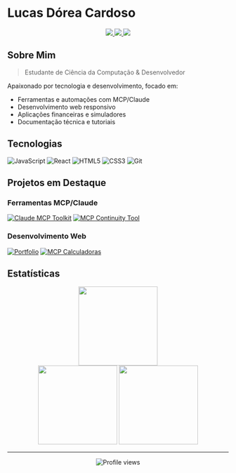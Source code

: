 # Lucas Dórea Cardoso

<div align="center">
  <p align="center">
    <a href="https://linkedin.com/in/lucas-dórea-cardoso-771833112">
      <img src="https://img.shields.io/badge/LinkedIn-0077B5?style=for-the-badge&logo=linkedin&logoColor=white" />
    </a>
    <a href="mailto:lucasdorea.c@outlook.com">
      <img src="https://img.shields.io/badge/Microsoft_Outlook-0078D4?style=for-the-badge&logo=microsoft-outlook&logoColor=white" />
    </a>
    <a href="https://lucasdoreac.github.io">
      <img src="https://img.shields.io/badge/Portfolio-255E63?style=for-the-badge&logo=About.me&logoColor=white" />
    </a>
  </p>
</div>

## Sobre Mim

> Estudante de Ciência da Computação & Desenvolvedor

Apaixonado por tecnologia e desenvolvimento, focado em:
- Ferramentas e automações com MCP/Claude
- Desenvolvimento web responsivo 
- Aplicações financeiras e simuladores
- Documentação técnica e tutoriais

## Tecnologias
![JavaScript](https://img.shields.io/badge/-JavaScript-F7DF1E?style=for-the-badge&logo=javascript&logoColor=black)
![React](https://img.shields.io/badge/-React-61DAFB?style=for-the-badge&logo=react&logoColor=black)
![HTML5](https://img.shields.io/badge/-HTML5-E34F26?style=for-the-badge&logo=html5&logoColor=white)
![CSS3](https://img.shields.io/badge/-CSS3-1572B6?style=for-the-badge&logo=css3&logoColor=white)
![Git](https://img.shields.io/badge/-Git-F05032?style=for-the-badge&logo=git&logoColor=white)

## Projetos em Destaque

### Ferramentas MCP/Claude
[![Claude MCP Toolkit](https://github-readme-stats.vercel.app/api/pin/?username=lucasdoreac&repo=claude-mcp-toolkit&theme=github_dark)](https://github.com/Lucasdoreac/claude-mcp-toolkit)
[![MCP Continuity Tool](https://github-readme-stats.vercel.app/api/pin/?username=lucasdoreac&repo=mcp-continuity-tool&theme=github_dark)](https://github.com/Lucasdoreac/mcp-continuity-tool)

### Desenvolvimento Web
[![Portfolio](https://github-readme-stats.vercel.app/api/pin/?username=lucasdoreac&repo=lucasdoreac.github.io&theme=github_dark)](https://github.com/Lucasdoreac/lucasdoreac.github.io)
[![MCP Calculadoras](https://github-readme-stats.vercel.app/api/pin/?username=lucasdoreac&repo=MCP-Calculadoras&theme=github_dark)](https://github.com/Lucasdoreac/MCP-Calculadoras)

## Estatísticas

<div align="center">
  <img height="180em" src="https://github-profile-summary-cards.vercel.app/api/cards/profile-details?username=lucasdoreac&theme=github_dark" />
  <br/>
  <img height="180em" src="https://github-profile-summary-cards.vercel.app/api/cards/stats?username=lucasdoreac&theme=github_dark" />
  <img height="180em" src="https://github-profile-summary-cards.vercel.app/api/cards/repos-per-language?username=lucasdoreac&theme=github_dark" />
</div>

---

<div align="center">
  <img src="https://komarev.com/ghpvc/?username=Lucasdoreac&color=blue&style=for-the-badge" alt="Profile views"/>
</div>